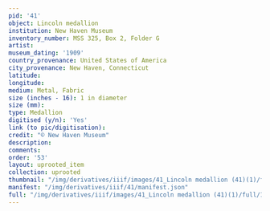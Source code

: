 ```yaml
---
pid: '41'
object: Lincoln medallion
institution: New Haven Museum
inventory_number: MSS 325, Box 2, Folder G
artist:
museum_dating: '1909'
country_provenance: United States of America
city_provenance: New Haven, Connecticut
latitude:
longitude:
medium: Metal, Fabric
size (inches - 16): 1 in diameter
size (mm):
type: Medallion
digitised (y/n): 'Yes'
link (to pic/digitisation):
credit: "© New Haven Museum"
description:
comments:
order: '53'
layout: uprooted_item
collection: uprooted
thumbnail: "/img/derivatives/iiif/images/41_Lincoln medallion (41)(1)/full/250,/0/default.jpg"
manifest: "/img/derivatives/iiif/41/manifest.json"
full: "/img/derivatives/iiif/images/41_Lincoln medallion (41)(1)/full/1140,/0/default.jpg"
---
```

